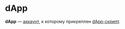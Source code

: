 # dApp

**dApp** — [аккаунт](/blockchain/account.md), к которому прикреплен [dApp-скрипт](/blockchain/dapp-script.md).
